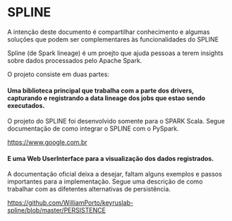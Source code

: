 # SPLINE

A intenção deste documento é compartilhar conhecimento e algumas soluções que podem ser complementares às funcionalidades do SPLINE

Spline (de Spark lineage) é um proejto que ajuda pessoas a terem insights sobre dados processados pelo Apache Spark.

O projeto consiste em duas partes:

#### Uma biblioteca principal que trabalha com a parte dos drivers, capturando e registrando a data lineage dos jobs que estao sendo executados.

O projeto do SPLINE foi desenvolvido somente para o SPARK Scala. Segue documentação de como integrar o SPLINE com o PySpark.

<https://www.google.com.br>
	

#### E uma Web UserInterface para a visualização dos dados registrados.

A documentação oficial deixa a desejar, faltam alguns exemplos e passos importantes para a implementação. Segue uma descrição de como trabalhar com as difetentes alternativas de persistência.

<https://github.com/WilliamPorto/keyruslab-spline/blob/master/PERSISTENCE>
